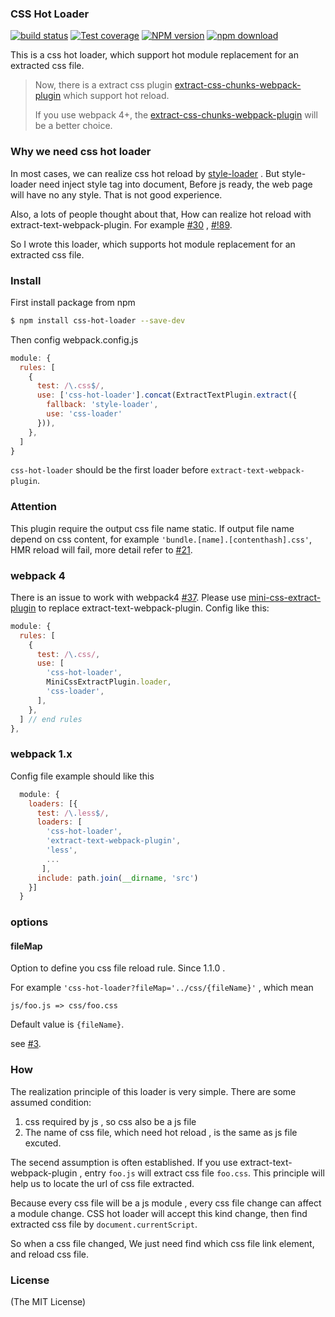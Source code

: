 ### CSS Hot Loader

[![build status][travis-image]][travis-url]
[![Test coverage][coveralls-image]][coveralls-url]
[![NPM version][npm-image]][npm-url]
[![npm download][download-image]][download-url]

[npm-image]: http://img.shields.io/npm/v/css-hot-loader.svg?style=flat-square
[npm-url]: http://npmjs.org/package/css-hot-loader
[download-image]: https://img.shields.io/npm/dm/css-hot-loader.svg?style=flat-square
[download-url]: https://npmjs.org/package/css-hot-loader
[travis-image]: https://img.shields.io/travis/shepherdwind/css-hot-loader.svg?style=flat-square
[travis-url]: https://travis-ci.org/shepherdwind/css-hot-loader
[coveralls-image]: https://img.shields.io/coveralls/shepherdwind/css-hot-loader.svg?style=flat-square
[coveralls-url]: https://coveralls.io/r/shepherdwind/css-hot-loader?branch=master


This is a css hot loader, which support hot module replacement for an extracted css file.

> Now, there is a extract css plugin [extract-css-chunks-webpack-plugin](https://github.com/faceyspacey/extract-css-chunks-webpack-plugin) which support hot reload. 
> 
> If you use webpack 4+, the [extract-css-chunks-webpack-plugin](https://github.com/faceyspacey/extract-css-chunks-webpack-plugin) will be a better choice.

### Why we need css hot loader

In most cases, we can realize css hot reload by [style-loader](https://github.com/webpack/style-loader) . But style-loader need inject style tag into document, Before js ready, the web page will have no any style. That is not good experience.

Also, a lots of people thought about that, How can realize hot reload with
extract-text-webpack-plugin. For example [#30](https://github.com/webpack-contrib/extract-text-webpack-plugin/issues/30) , [#!89](https://github.com/webpack-contrib/extract-text-webpack-plugin/pull/89).

So I wrote this loader, which supports hot module replacement for an extracted css file.

### Install

First install package from npm

```sh
$ npm install css-hot-loader --save-dev
```

Then config webpack.config.js

```javascript
module: {
  rules: [
    {
      test: /\.css$/,
      use: ['css-hot-loader'].concat(ExtractTextPlugin.extract({
        fallback: 'style-loader',
        use: 'css-loader'
      })),
    },
  ]
}
```

`css-hot-loader` should be the first loader before `extract-text-webpack-plugin`.

### Attention

This plugin require the output css file name static. If output file name depend
on css content, for example `'bundle.[name].[contenthash].css'`, HMR reload will
fail, more detail refer to [#21](https://github.com/shepherdwind/css-hot-loader/issues/21).

### webpack 4

There is an issue to work with webpack4 [#37](https://github.com/shepherdwind/css-hot-loader/issues/37).
Please use [mini-css-extract-plugin](https://github.com/webpack-contrib/mini-css-extract-plugin) to replace extract-text-webpack-plugin.
Config like this:

```javascript
module: {
  rules: [
    {
      test: /\.css/,
      use: [
        'css-hot-loader',
        MiniCssExtractPlugin.loader,
        'css-loader',
      ],
    },
  ] // end rules
},
```

### webpack 1.x

Config file example should like this

```javascript
  module: {
    loaders: [{
      test: /\.less$/,
      loaders: [
        'css-hot-loader',
        'extract-text-webpack-plugin',
        'less',
        ...
       ],
      include: path.join(__dirname, 'src')
    }]
  }
```

### options

#### fileMap

Option to define you css file reload rule. Since 1.1.0 .

For example `'css-hot-loader?fileMap='../css/{fileName}'` , which mean

```
js/foo.js => css/foo.css
```

Default value is `{fileName}`.

see [#3](https://github.com/shepherdwind/css-hot-loader/issues/3).

### How


The realization principle of this loader is very simple. There are some assumed condition:

1. css required by js , so css also be a js file
2. The name of css file, which need hot reload , is the same as js file excuted.

The secend assumption is often established. If you use extract-text-webpack-plugin , entry `foo.js` will extract css file `foo.css`. This principle will help us to locate the url of css file extracted.

Because every css file will be a js module , every css file change can affect a module change. CSS hot loader will accept this kind change, then find extracted css file by `document.currentScript`.

So when a css file changed, We just need find which css file link element, and reload css file.

### License

(The MIT License)
